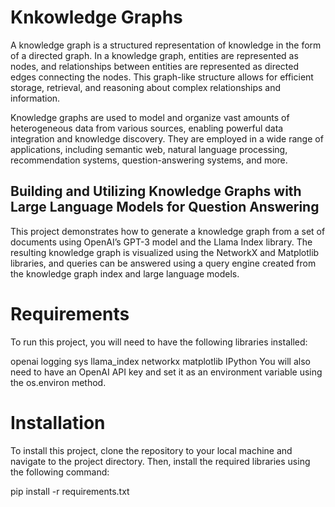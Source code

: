 # Knkowledge Graphs
A knowledge graph is a structured representation of knowledge in the form of a directed graph. In a knowledge graph, entities are represented as nodes, and relationships between entities are represented as directed edges connecting the nodes. This graph-like structure allows for efficient storage, retrieval, and reasoning about complex relationships and information.

Knowledge graphs are used to model and organize vast amounts of heterogeneous data from various sources, enabling powerful data integration and knowledge discovery. They are employed in a wide range of applications, including semantic web, natural language processing, recommendation systems, question-answering systems, and more.

## Building and Utilizing Knowledge Graphs with Large Language Models for Question Answering
This project demonstrates how to generate a knowledge graph from a set of documents using OpenAI’s GPT-3 model and the Llama Index library. The resulting knowledge graph is visualized using the NetworkX and Matplotlib libraries, and queries can be answered using a query engine created from the knowledge graph index and large language models.

# Requirements
To run this project, you will need to have the following libraries installed:

openai
logging
sys
llama_index
networkx
matplotlib
IPython
You will also need to have an OpenAI API key and set it as an environment variable using the os.environ method.

# Installation
To install this project, clone the repository to your local machine and navigate to the project directory. Then, install the required libraries using the following command:

pip install -r requirements.txt

